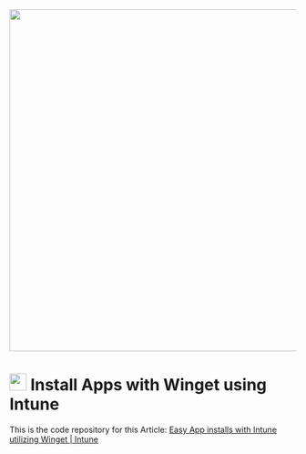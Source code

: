 <img src="https://learn.microsoft.com/de-de/windows/package-manager/winget/images/install.png" width="600"/>

# <img src="https://img.icons8.com/?size=100&id=D5nuxA0qwo6w&format=png&color=000000" width="30"/> Install Apps with Winget using Intune

This is the code repository for this Article: [Easy App installs with Intune utilizing Winget | Intune](https://michaelsendpoint.com/intune/install_apps_winget.html)
